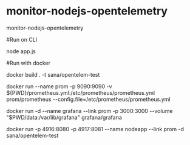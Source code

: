 # monitor-nodejs-opentelemetry
monitor-nodejs-opentelemetry

#Run on CLI

node app.js

#Run with docker

docker build . -t sana/opentelem-test

docker run --name prom -p 9090:9090 -v ${PWD}/prometheus.yml:/etc/prometheus/prometheus.yml prom/prometheus  --config.file=/etc/prometheus/prometheus.yml

docker run -d --name grafana --link prom -p 3000:3000 --volume "$PWD/data:/var/lib/grafana"  grafana/grafana

docker run -p 4916:8080 -p 4917:8081 --name nodeapp --link prom -d sana/opentelem-test
